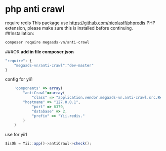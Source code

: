 # php anti crawl
require redis
This package use https://github.com/nicolasff/phpredis PHP extension, please make sure this is installed before continuing.
##Installation:
```javascript
composer require megaads-vn/anti-crawl
```
###OR
**add in file composer.json**
```javascript
"require": {
	"megaads-vn/anti-crawl":"dev-master"
}
```
config for yii1
```javascript
    'components' => array(
        "antiCrawl"=>array(
            "class" => "application.vendor.megaads-vn.anti-crawl.src.RequestLimits",
	    "hostname" => "127.0.0.1",
            "port" => 6379,
            "database" => 2,
            "prefix" => "Yii.redis."
        )
    )
```
use for yii1
```javascript
$isOk = Yii::app()->antiCrawl->check();
```
